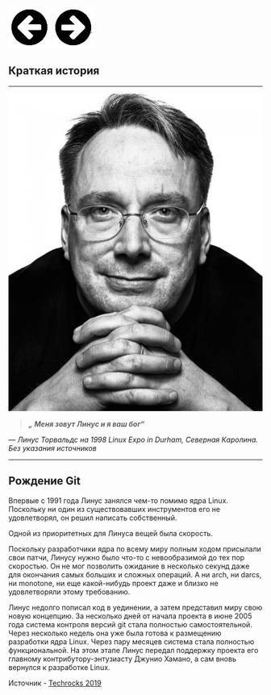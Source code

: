 [![« Вернуться на главную](./assets/back_button_new.png)](./readme.md) [![« Вернуться на главную](./assets/go_button_new.png)](./readme.md) 

## Краткая история

---

![](./assets/linus-small.jpeg)

> ***„ Меня зовут Линус и я ваш бог“***

*— Линус Торвальдс на 1998 Linux Expo in Durham, Северная Каролина. Без указания источников*

---


## Рождение Git 

Впервые с 1991 года Линус занялся чем-то помимо ядра Linux. Поскольку ни один из существовавших инструментов его не удовлетворял, он решил написать собственный. 

Одной из приоритетных для Линуса вещей была скорость. 

Поскольку разработчики ядра по всему миру полным ходом присылали свои патчи, Линусу нужно было что-то с невообразимой до тех пор скоростью. Он не мог позволить ожидание в несколько секунд даже для окончания самых больших и сложных операций. А ни arch, ни darcs, ни monotone, ни еще какой-нибудь проект даже и близко не удовлетворяли этому требованию. 

Линус недолго пописал код в уединении, а затем представил миру свою новую концепцию. За несколько дней от начала проекта в июне 2005 года система контроля версий git стала полностью самостоятельной. Через несколько недель она уже была готова к размещению разработки ядра Linux. Через пару месяцев система стала полностью функциональной. На этом этапе Линус передал поддержку проекта его главному контрибутору-энтузиасту Джунио Хамано, а сам вновь вернулся к разработке Linux. 

Источник - [Techrocks 2019](https://techrocks.ru/2019/02/19/git-origin-story)
